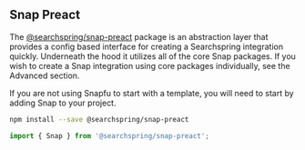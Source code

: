 ## Snap Preact

The [@searchspring/snap-preact](@searchspring/snap-preact) package is an abstraction layer that provides a config based interface for creating a Searchspring integration quickly. Underneath the hood it utilizes all of the core Snap packages. If you wish to create a Snap integration using core packages individually, see the Advanced section.

If you are not using Snapfu to start with a template, you will need to start by adding Snap to your project.

```bash
npm install --save @searchspring/snap-preact
```

```typescript
import { Snap } from '@searchspring/snap-preact';
```